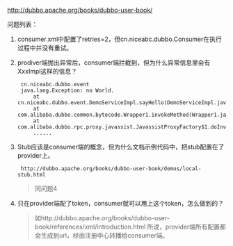 http://dubbo.apache.org/books/dubbo-user-book/

问题列表：
1. consumer.xml中配置了retries=2，但cn.niceabc.dubbo.Consumer在执行过程中并没有重试。
2. prodiver端抛出异常后，consumer端拦截到，但为什么异常信息里会有XxxImpl这样的信息？

        cn.niceabc.dubbo.event
        java.lang.Exception: no World.
    	    at cn.niceabc.dubbo.event.DemoServiceImpl.sayHello(DemoServiceImpl.java:6)
    	    at com.alibaba.dubbo.common.bytecode.Wrapper1.invokeMethod(Wrapper1.java)
    	    at com.alibaba.dubbo.rpc.proxy.javassist.JavassistProxyFactory$1.doInvoke(JavassistProxyFactory.java:45)
    	    ......
3. Stub应该是consumer端的概念，但为什么文档示例代码中，把stub配置在了provider上。

        http://dubbo.apache.org/books/dubbo-user-book/demos/local-stub.html
    
    >同问题4
    
4. 只在provider端配了token，consumer就可以用上这个token，怎么做到的？
    >如http://dubbo.apache.org/books/dubbo-user-book/references/xml/introduction.html
    所说，provider端所有配置都会生成到url，经由注册中心转播给consumer端。